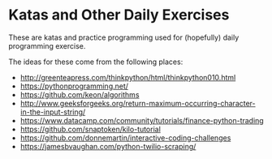 # Katas and Other Daily Exercises
These are katas and practice programming used for (hopefully) daily programming exercise.

The ideas for these come from the following places:
* http://greenteapress.com/thinkpython/html/thinkpython010.html
* https://pythonprogramming.net/
* https://github.com/keon/algorithms
* http://www.geeksforgeeks.org/return-maximum-occurring-character-in-the-input-string/
* https://www.datacamp.com/community/tutorials/finance-python-trading
* https://github.com/snaptoken/kilo-tutorial
* https://github.com/donnemartin/interactive-coding-challenges
* https://jamesbvaughan.com/python-twilio-scraping/

